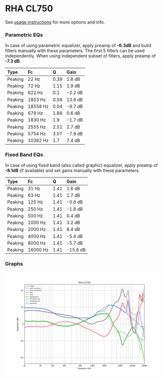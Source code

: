 # RHA CL750
See [usage instructions](https://github.com/jaakkopasanen/AutoEq#usage) for more options and info.

### Parametric EQs
In case of using parametric equalizer, apply preamp of **-6.3dB** and build filters manually
with these parameters. The first 5 filters can be used independently.
When using independent subset of filters, apply preamp of **-7.3 dB**.

| Type    | Fc       |    Q | Gain    |
|:--------|:---------|:-----|:--------|
| Peaking | 22 Hz    | 0.39 | 1.8 dB  |
| Peaking | 72 Hz    | 1.15 | 1.9 dB  |
| Peaking | 622 Hz   | 0.1  | -2.2 dB |
| Peaking | 1853 Hz  | 0.56 | 13.6 dB |
| Peaking | 18558 Hz | 0.04 | -9.7 dB |
| Peaking | 679 Hz   | 1.88 | 0.6 dB  |
| Peaking | 1830 Hz  | 1.9  | -1.7 dB |
| Peaking | 2555 Hz  | 2.51 | 2.7 dB  |
| Peaking | 5754 Hz  | 3.07 | -7.8 dB |
| Peaking | 10362 Hz | 1.7  | 7.4 dB  |

### Fixed Band EQs
In case of using fixed band (also called graphic) equalizer, apply preamp of **-8.1dB**
(if available) and set gains manually with these parameters.

| Type    | Fc       |    Q | Gain     |
|:--------|:---------|:-----|:---------|
| Peaking | 31 Hz    | 1.41 | 1.6 dB   |
| Peaking | 63 Hz    | 1.41 | 1.7 dB   |
| Peaking | 125 Hz   | 1.41 | -0.6 dB  |
| Peaking | 250 Hz   | 1.41 | -1.8 dB  |
| Peaking | 500 Hz   | 1.41 | 0.4 dB   |
| Peaking | 1000 Hz  | 1.41 | 3.2 dB   |
| Peaking | 2000 Hz  | 1.41 | 8.4 dB   |
| Peaking | 4000 Hz  | 1.41 | -5.4 dB  |
| Peaking | 8000 Hz  | 1.41 | -5.7 dB  |
| Peaking | 16000 Hz | 1.41 | -15.6 dB |

### Graphs
![](./RHA%20CL750.png)